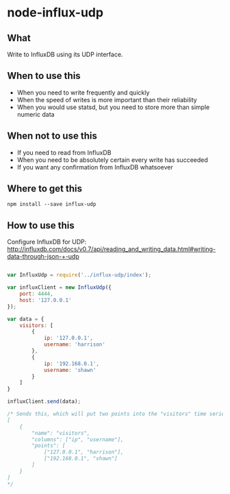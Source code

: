 node-influx-udp
==========

What
----
Write to InfluxDB using its UDP interface.

When to use this
----------------
* When you need to write frequently and quickly
* When the speed of writes is more important than their reliability
* When you would use statsd, but you need to store more than simple numeric data

When not to use this
--------------------
* If you need to read from InfluxDB
* When you need to be absolutely certain every write has succeeded
* If you want any confirmation from InfluxDB whatsoever

Where to get this
-----------------
`npm install --save influx-udp`

How to use this
---------------
Configure InfluxDB for UDP: http://influxdb.com/docs/v0.7/api/reading_and_writing_data.html#writing-data-through-json-+-udp

```javascript

var InfluxUdp = require('../influx-udp/index');

var influxClient = new InfluxUdp({
    port: 4444,
    host: '127.0.0.1'
});

var data = {
    visitors: [
        {
            ip: '127.0.0.1',
            username: 'harrison'
        },
        {
            ip: '192.168.0.1',
            username: 'shawn'
        }
    ]
}

influxClient.send(data);

/* Sends this, which will put two points into the "visitors" time series:
[
    {
        "name": "visitors",
        "columns": ["ip", "username"],
        "points": [
            ["127.0.0.1", "harrison"],
            ["192.168.0.1", "shawn"]
        ]
    }
]
*/

```

